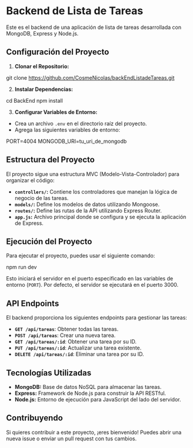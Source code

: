 # Backend de Lista de Tareas

Este es el backend de una aplicación de lista de tareas desarrollada con MongoDB, Express y Node.js.

## Configuración del Proyecto

1. **Clonar el Repositorio:**

git clone https://github.com/CosmeNicolas/backEndListadeTareas.git

2. **Instalar Dependencias:**

cd BackEnd
npm install

3. **Configurar Variables de Entorno:**
- Crea un archivo `.env` en el directorio raíz del proyecto.
- Agrega las siguientes variables de entorno:

PORT=4004
MONGODB_URI=tu_uri_de_mongodb

## Estructura del Proyecto

El proyecto sigue una estructura MVC (Modelo-Vista-Controlador) para organizar el código:

- **`controllers/`:** Contiene los controladores que manejan la lógica de negocio de las tareas.
- **`models/`:** Define los modelos de datos utilizando Mongoose.
- **`routes/`:** Define las rutas de la API utilizando Express Router.
- **`app.js`:** Archivo principal donde se configura y se ejecuta la aplicación de Express.

## Ejecución del Proyecto

Para ejecutar el proyecto, puedes usar el siguiente comando:

npm run dev 

Esto iniciará el servidor en el puerto especificado en las variables de entorno (`PORT`). Por defecto, el servidor se ejecutará en el puerto 3000.

## API Endpoints

El backend proporciona los siguientes endpoints para gestionar las tareas:

- **`GET /api/tareas`**: Obtener todas las tareas.
- **`POST /api/tareas`**: Crear una nueva tarea.
- **`GET /api/tareas/:id`**: Obtener una tarea por su ID.
- **`PUT /api/tareas/:id`**: Actualizar una tarea existente.
- **`DELETE /api/tareas/:id`**: Eliminar una tarea por su ID.

## Tecnologías Utilizadas

- **MongoDB:** Base de datos NoSQL para almacenar las tareas.
- **Express:** Framework de Node.js para construir la API RESTful.
- **Node.js:** Entorno de ejecución para JavaScript del lado del servidor.

## Contribuyendo

Si quieres contribuir a este proyecto, ¡eres bienvenido! Puedes abrir una nueva issue o enviar un pull request con tus cambios.
